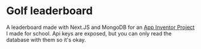 # Golf leaderboard
A leaderboard made with Next.JS and MongoDB for an [App Inventor Project](https://github.com/Neddslayer/app-inventor-projects/blob/main/Golf.aia) I made for school.
Api keys are exposed, but you can only read the database with them so it's okay.
